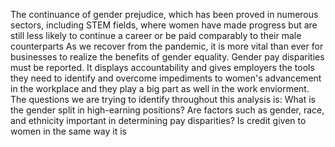 The continuance of gender prejudice, which has been proved in numerous sectors, including 
STEM fields, where women have made progress but are still less likely to continue a career or 
be paid comparably to their male counterparts As we recover from the pandemic, it is more vital 
than ever for businesses to realize the benefits of gender equality. Gender pay disparities must 
be reported. It displays accountability and gives employers the tools they need to identify and 
overcome impediments to women's advancement in the workplace and they play a big part as 
well in the work enviorment. The questions we are trying to identify throughout this analysis is:
What is the gender split in high-earning positions? Are factors such as gender, race, and 
ethnicity important in determining pay disparities? Is credit given to women in the same way it is 
